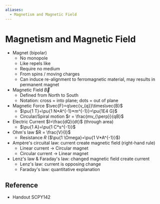 ```yaml
---
aliases:
  - Magnetism and Magnetic Field
---
```


# Magnetism and Magnetic Field

- Magnet (bipolar)
	- No monopole
	- Like repels like
	- Require no medium
	- From spins / moving charges
	- Can induce re-alignment to ferromagnetic material, may results in permanent magnet
- Magnetic Field $\vec{B}$
	- Defined from North to South
	- Notation: cross = into plane; dots = out of plane
- Magnetic Force $\vec{F}=q\vec{v_{q}}\times\vec{B}$
	- $\pu{1 T}=\pu{1 N*A^{-1}*m^{-1}}=\pu{1E4 G}$
	- Circular/Spiral motion $r = \frac{mv_{\perp}}{qB}$
- Electric Current $I=\frac{dQ}{dt}$ (through area)
	- $\pu{1 A}=\pu{1 C*s^{-1}}$
- Ohm's law $R = \frac{V}{I}$
	- Resistance $R$ ($\pu{1 \Omega}=\pu{1 V*A^{-1}}$)
- Ampère's circuital law: current create magnetic field (right-hand rule)
	- Linear current → Circular magnet
	- Circular current → Linear magnet
- Lenz's law & Faraday's law: changed magnetic field create current
	- Lenz's law: current is opposing change
	- Faraday's law: quantitative explanation

## Reference

- Handout SCPY142
